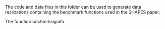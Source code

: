 The code and data files in this folder can be used to generate data 
realizations containing the benchmark functions used in the SHAPES paper.

The function bnchmrksiginfo
